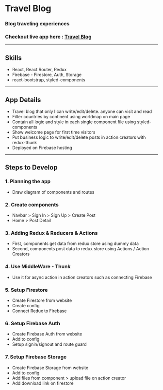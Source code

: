 # Travel Blog
### Blog traveling experiences
### Checkout live app here : [Travel Blog](https://travel-blog-366f7.firebaseapp.com)
---

## Skills
- React, React Router, Redux
- Firebase - Firestore, Auth, Storage
- react-bootstrap, styled-components
---

## App Details
- Travel blog that only I can write/edit/delete. anyone can visit and read
- Filter countries by continent using worldmap on main page
- Contain all logic and style in each single component file using styled-components
- Show welcome page for first time visitors
- Put business logic to write/edit/delete posts in action creators with redux-thunk
- Deployed on Firebase hosting
---

## Steps to Develop
### 1. Planning the app
- Draw diagram of components and routes
### 2. Create components
- Navbar > Sign In > Sign Up > Create Post
- Home > Post Detail 
### 3. Adding Redux & Reducers & Actions
- First, components get data from redux store using dummy data
- Second, components post data to redux store using Actions / Action Creators
### 4. Use MiddleWare - Thunk
- Use it for async action in action creators such as connecting Firebase
### 5. Setup Firestore
- Create Firestore from website
- Create config
- Connect Redux to Firebase
### 6. Setup Firebase Auth
- Create Firebase Auth from website
- Add to config
- Setup signin/signout and route guard
### 7. Setup Firebase Storage
- Create Firebase Storage from website
- Add to config
- Add files from component > upload file on action creator
- Add download link on firestore
